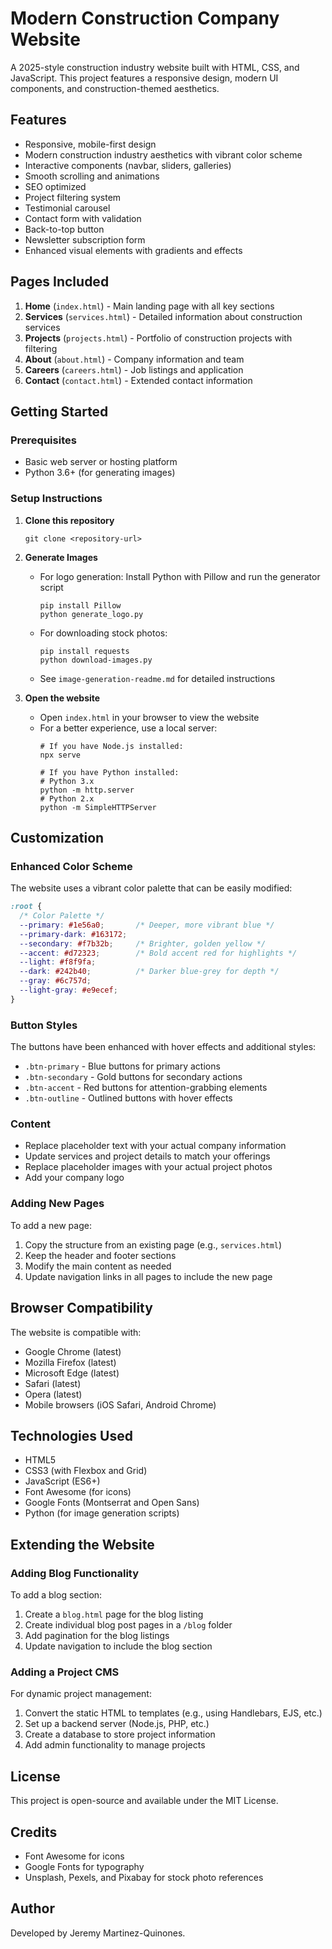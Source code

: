 # Modern Construction Company Website

A 2025-style construction industry website built with HTML, CSS, and JavaScript. This project features a responsive design, modern UI components, and construction-themed aesthetics.

## Features

- Responsive, mobile-first design
- Modern construction industry aesthetics with vibrant color scheme
- Interactive components (navbar, sliders, galleries)
- Smooth scrolling and animations
- SEO optimized
- Project filtering system
- Testimonial carousel
- Contact form with validation
- Back-to-top button
- Newsletter subscription form
- Enhanced visual elements with gradients and effects

## Pages Included

1. **Home** (`index.html`) - Main landing page with all key sections
2. **Services** (`services.html`) - Detailed information about construction services
3. **Projects** (`projects.html`) - Portfolio of construction projects with filtering
4. **About** (`about.html`) - Company information and team
5. **Careers** (`careers.html`) - Job listings and application
6. **Contact** (`contact.html`) - Extended contact information

## Getting Started

### Prerequisites

- Basic web server or hosting platform
- Python 3.6+ (for generating images)

### Setup Instructions

1. **Clone this repository**
   ```
   git clone <repository-url>
   ```

2. **Generate Images**
   - For logo generation: Install Python with Pillow and run the generator script
     ```
     pip install Pillow
     python generate_logo.py
     ```
   - For downloading stock photos:
     ```
     pip install requests
     python download-images.py
     ```
   - See `image-generation-readme.md` for detailed instructions

3. **Open the website**
   - Open `index.html` in your browser to view the website
   - For a better experience, use a local server:
     ```
     # If you have Node.js installed:
     npx serve
     
     # If you have Python installed:
     # Python 3.x
     python -m http.server
     # Python 2.x
     python -m SimpleHTTPServer
     ```

## Customization

### Enhanced Color Scheme

The website uses a vibrant color palette that can be easily modified:

```css
:root {
  /* Color Palette */
  --primary: #1e56a0;       /* Deeper, more vibrant blue */
  --primary-dark: #163172;
  --secondary: #f7b32b;     /* Brighter, golden yellow */
  --accent: #d72323;        /* Bold accent red for highlights */
  --light: #f8f9fa;
  --dark: #242b40;          /* Darker blue-grey for depth */
  --gray: #6c757d;
  --light-gray: #e9ecef;
}
```

### Button Styles

The buttons have been enhanced with hover effects and additional styles:

- `.btn-primary` - Blue buttons for primary actions
- `.btn-secondary` - Gold buttons for secondary actions
- `.btn-accent` - Red buttons for attention-grabbing elements
- `.btn-outline` - Outlined buttons with hover effects

### Content

- Replace placeholder text with your actual company information
- Update services and project details to match your offerings
- Replace placeholder images with your actual project photos
- Add your company logo

### Adding New Pages

To add a new page:

1. Copy the structure from an existing page (e.g., `services.html`)
2. Keep the header and footer sections
3. Modify the main content as needed
4. Update navigation links in all pages to include the new page

## Browser Compatibility

The website is compatible with:
- Google Chrome (latest)
- Mozilla Firefox (latest)
- Microsoft Edge (latest)
- Safari (latest)
- Opera (latest)
- Mobile browsers (iOS Safari, Android Chrome)

## Technologies Used

- HTML5
- CSS3 (with Flexbox and Grid)
- JavaScript (ES6+)
- Font Awesome (for icons)
- Google Fonts (Montserrat and Open Sans)
- Python (for image generation scripts)

## Extending the Website

### Adding Blog Functionality

To add a blog section:
1. Create a `blog.html` page for the blog listing
2. Create individual blog post pages in a `/blog` folder
3. Add pagination for the blog listings
4. Update navigation to include the blog section

### Adding a Project CMS

For dynamic project management:
1. Convert the static HTML to templates (e.g., using Handlebars, EJS, etc.)
2. Set up a backend server (Node.js, PHP, etc.)
3. Create a database to store project information
4. Add admin functionality to manage projects

## License

This project is open-source and available under the MIT License.

## Credits

- Font Awesome for icons
- Google Fonts for typography
- Unsplash, Pexels, and Pixabay for stock photo references

## Author
Developed by Jeremy Martinez-Quinones.